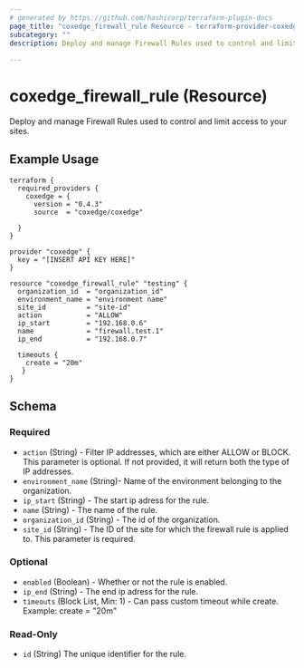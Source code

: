 ```yaml
---
# generated by https://github.com/hashicorp/terraform-plugin-docs
page_title: "coxedge_firewall_rule Resource - terraform-provider-coxedge"
subcategory: ""
description: Deploy and manage Firewall Rules used to control and limit access to your sites.
  
---
```


# coxedge_firewall_rule (Resource)
Deploy and manage Firewall Rules used to control and limit access to your sites.

Example Usage
---
```
terraform {
  required_providers {
    coxedge = {
      version = "0.4.3"
      source  = "coxedge/coxedge"
    
  }
}

provider "coxedge" {
  key = "[INSERT API KEY HERE]"
}

resource "coxedge_firewall_rule" "testing" {
  organization_id  = "organization_id"
  environment_name = "environment name"
  site_id          = "site-id"
  action           = "ALLOW"
  ip_start         = "192.168.0.6"
  name             = "firewall.test.1"
  ip_end           = "192.168.0.7"
  
  timeouts {
    create = "20m"
   }
}
```



<!-- schema generated by tfplugindocs -->
## Schema

### Required

- `action` (String) - Filter IP addresses, which are either ALLOW or BLOCK. This parameter is optional. If not provided, it will return both the type of IP addresses.
- `environment_name` (String)- Name of the environment belonging to the organization.
- `ip_start` (String) - The start ip adress for the rule.
- `name` (String) - The name of the rule.
- `organization_id` (String) - The id of the organization.
- `site_id` (String) - The ID of the site for which the firewall rule is applied to. This parameter is required.

### Optional

- `enabled` (Boolean) - Whether or not the rule is enabled.
- `ip_end` (String) - The end ip adress for the rule.
- `timeouts` (Block List, Min: 1) - Can pass custom timeout while create. Example: create = "20m"

### Read-Only

- `id` (String) The unique identifier for the rule.


